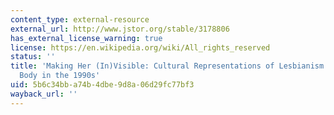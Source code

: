 ```yaml
---
content_type: external-resource
external_url: http://www.jstor.org/stable/3178806
has_external_license_warning: true
license: https://en.wikipedia.org/wiki/All_rights_reserved
status: ''
title: 'Making Her (In)Visible: Cultural Representations of Lesbianism and the Lesbian
  Body in the 1990s'
uid: 5b6c34bb-a74b-4dbe-9d8a-06d29fc77bf3
wayback_url: ''
---
```

